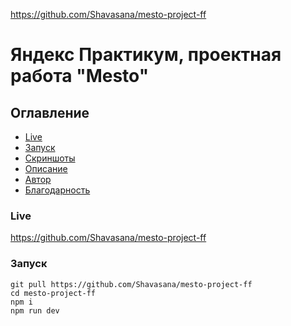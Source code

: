 https://github.com/Shavasana/mesto-project-ff

# Яндекс Практикум, проектная работа "Mesto"

## Оглавление

- [Live](#live)
- [Запуск](#запуск)
- [Скриншоты](#скриншоты)
- [Описание](#описание)
- [Автор](#автор)
- [Благодарность](#благодарность)

### Live

https://github.com/Shavasana/mesto-project-ff

### Запуск

```
git pull https://github.com/Shavasana/mesto-project-ff
cd mesto-project-ff
npm i
npm run dev
```
